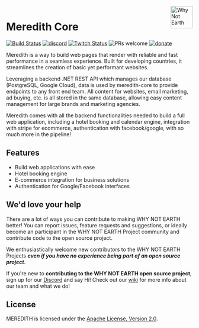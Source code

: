 <img src="https://user-images.githubusercontent.com/5694308/67922376-2e05ff80-fbdd-11e9-8e9e-58b52ca151b9.png" alt="Why Not Earth" width="60" align="right">

# Meredith Core 
[![Build Status](https://dev.azure.com/whynotearth/meredith-core/_apis/build/status/ctyar.meredith-core?branchName=azure)](https://dev.azure.com/whynotearth/meredith-core/_build/latest?definitionId=1&branchName=azure)
[![discord](https://img.shields.io/discord/453020970354081812.svg)](https://discord.gg/EBpyFM3)
[![Twitch Status](https://img.shields.io/twitch/status/paulchrisluke)](https://www.twitch.tv/paulchrisluke/)
![PRs welcome](https://img.shields.io/badge/PRs-welcome-success)
[![donate](https://img.shields.io/badge/$-donate-ff69b4.svg?style=flat)](https://www.paypal.me/paulchrisluke)

Meredith is a way to build web pages that render with reliable and fast performance in a seamless experience. Built for developing countries, it streamlines the creation of basic yet performant websites.

Leveraging a backend .NET REST API which manages our database (PostgreSQL, Google Cloud), data is used by meredith-core to provide endpoints to any front end team. All content for websites, email marketing, ad buying, etc. is all stored in the same database, allowing easy content management for large brands and marketing agencies.

Meredith comes with all the backend functionalities needed to build a full web application, including a hotel booking and calendar engine, integration with stripe for ecommerce, authentication with facebook/google, with so much more in the pipeline!

## Features
* Build web applications with ease
* Hotel booking engine
* E-commerce integration for business solutions
* Authentication for Google/Facebook interfaces

## We'd love your help

There are a lot of ways you can contribute to making WHY NOT EARTH better! You can report issues, feature requests and suggestions, or ideally become an participant in the WHY NOT EARTH Project community and contribute code to the open source project.

We enthusiastically welcome new contributors to the WHY NOT EARTH Projects **_even if you have no experience being part of an open source project_**.  

If you're new to **contributing to the WHY NOT EARTH open source project**, sign up for our [Discord](https://discord.gg/EBpyFM3) and say Hi! Check out our [wiki](https://github.com/whynotearth/whynot.earth/wiki) for more info about our team and what we do!

## License

MEREDITH is licensed under the [Apache License, Version 2.0](LICENSE).
